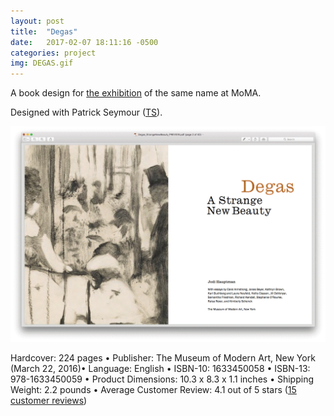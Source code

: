 ```yaml
---
layout: post
title:  "Degas"
date:   2017-02-07 18:11:16 -0500
categories: project
img: DEGAS.gif
---
```

A book design for [the exhibition](https://www.moma.org/calendar/exhibitions/1613) of the same name at MoMA.

Designed with Patrick Seymour ([TS](http://www.tsangseymour.com)).
<div class="post-content"><img src="/img/Degas2.gif"></div>

Hardcover: 224 pages •
Publisher: The Museum of Modern Art, New York (March 22, 2016)•
Language: English •
ISBN-10: 1633450058 •
ISBN-13: 978-1633450059 •
Product Dimensions: 10.3 x 8.3 x 1.1 inches •
Shipping Weight: 2.2 pounds •
Average Customer Review: 4.1 out of 5 stars ([15 customer reviews](https://www.amazon.com/Edgar-Degas-Strange-New-Beauty/product-reviews/1633450058/ref=dp_db_cm_cr_acr_txt?ie=UTF8&showViewpoints=1))
